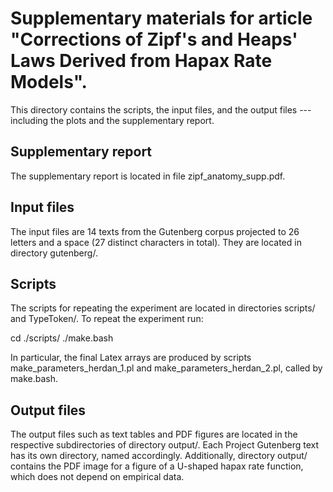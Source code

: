 # Supplementary materials for article "Corrections of Zipf's and Heaps' Laws Derived from Hapax Rate Models".

This directory contains the scripts, the input files, and the output
files --- including the plots and the supplementary report.

## Supplementary report

The supplementary report is located in file zipf_anatomy_supp.pdf.

## Input files

The input files are 14 texts from the Gutenberg corpus projected to 26
letters and a space (27 distinct characters in total). They are
located in directory gutenberg/.

## Scripts

The scripts for repeating the experiment are located in directories
scripts/ and TypeToken/. To repeat the experiment run:

cd ./scripts/
./make.bash

In particular, the final Latex arrays are produced by scripts
make_parameters_herdan_1.pl and make_parameters_herdan_2.pl, called by
make.bash.

## Output files

The output files such as text tables and PDF figures are located in
the respective subdirectories of directory output/. Each Project
Gutenberg text has its own directory, named accordingly.
Additionally, directory output/ contains the PDF image for a figure
of a U-shaped hapax rate function, which does not depend on empirical
data.